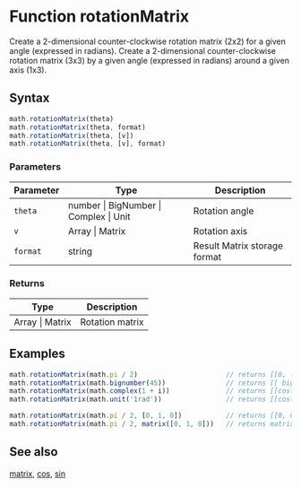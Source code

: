 <!-- Note: This file is automatically generated from source code comments. Changes made in this file will be overridden. -->

# Function rotationMatrix

Create a 2-dimensional counter-clockwise rotation matrix (2x2) for a given angle (expressed in radians).
Create a 2-dimensional counter-clockwise rotation matrix (3x3) by a given angle (expressed in radians) around a given axis (1x3).


## Syntax

```js
math.rotationMatrix(theta)
math.rotationMatrix(theta, format)
math.rotationMatrix(theta, [v])
math.rotationMatrix(theta, [v], format)
```

### Parameters

Parameter | Type | Description
--------- | ---- | -----------
`theta` | number &#124; BigNumber &#124; Complex &#124; Unit | Rotation angle
`v` | Array &#124; Matrix | Rotation axis
`format` | string | Result Matrix storage format

### Returns

Type | Description
---- | -----------
Array &#124; Matrix | Rotation matrix


## Examples

```js
math.rotationMatrix(math.pi / 2)                      // returns [[0, -1], [1, 0]]
math.rotationMatrix(math.bignumber(45))               // returns [[ bignumber(1 / sqrt(2)), - bignumber(1 / sqrt(2))], [ bignumber(1 / sqrt(2)),  bignumber(1 / sqrt(2))]]
math.rotationMatrix(math.complex(1 + i))              // returns [[cos(1 + i), -sin(1 + i)], [sin(1 + i), cos(1 + i)]]
math.rotationMatrix(math.unit('1rad'))                // returns [[cos(1), -sin(1)], [sin(1), cos(1)]]

math.rotationMatrix(math.pi / 2, [0, 1, 0])           // returns [[0, 0, 1], [0, 1, 0], [-1, 0, 0]]
math.rotationMatrix(math.pi / 2, matrix([0, 1, 0]))   // returns matrix([[0, 0, 1], [0, 1, 0], [-1, 0, 0]])

```


## See also

[matrix](matrix.md),
[cos](cos.md),
[sin](sin.md)
